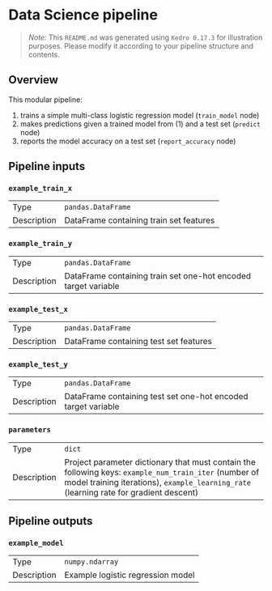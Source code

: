 # Data Science pipeline

> *Note:* This `README.md` was generated using `Kedro 0.17.3` for illustration purposes. Please modify it according to your pipeline structure and contents.

## Overview

This modular pipeline:
1. trains a simple multi-class logistic regression model (`train_model` node)
2. makes predictions given a trained model from (1) and a test set (`predict` node)
3. reports the model accuracy on a test set (`report_accuracy` node)


## Pipeline inputs

### `example_train_x`

|      |                    |
| ---- | ------------------ |
| Type | `pandas.DataFrame` |
| Description | DataFrame containing train set features |

### `example_train_y`

|      |                    |
| ---- | ------------------ |
| Type | `pandas.DataFrame` |
| Description | DataFrame containing train set one-hot encoded target variable |

### `example_test_x`

|      |                    |
| ---- | ------------------ |
| Type | `pandas.DataFrame` |
| Description | DataFrame containing test set features |

### `example_test_y`

|      |                    |
| ---- | ------------------ |
| Type | `pandas.DataFrame` |
| Description | DataFrame containing test set one-hot encoded target variable |

### `parameters`

|      |                    |
| ---- | ------------------ |
| Type | `dict` |
| Description | Project parameter dictionary that must contain the following keys: `example_num_train_iter` (number of model training iterations), `example_learning_rate` (learning rate for gradient descent) |


## Pipeline outputs

### `example_model`

|      |                    |
| ---- | ------------------ |
| Type | `numpy.ndarray` |
| Description | Example logistic regression model |
